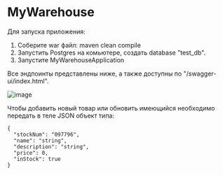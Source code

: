 # MyWarehouse
Для запуска приложения:
1. Соберите war файл: maven clean compile
2. Запустить Postgres на комьютере, создать database "test_db".
3. Запустите MyWarehouseApplication

Все эндпоинты представлены ниже, а также доступны по "/swagger-ui/index.html".

![image](https://github.com/GlebDani/MyWarehouse/assets/140164257/397cce81-ebc6-467b-abf4-29b291d1e0b5)

Чтобы добавить новый товар или обновить имеющийся необходимо передать в теле JSON объект типа:

    {
      "stockNum": "097796",
      "name": "string",
      "description": "string",
      "price": 0,
      "inStock": true
    }
